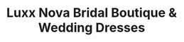 ---
title: "Luxx Nova Bridal Boutique & Wedding Dresses"
url: /vancouver/luxx-nova-bridal-boutique-und-wedding-dresses/
shop: Kleidung
---